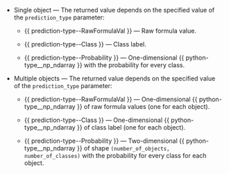 
- Single object — The returned value depends on the specified value of the `prediction_type` parameter:
    - {{ prediction-type--RawFormulaVal }} — Raw formula value.
    
    - {{ prediction-type--Class }} — Class label.
    
    - {{ prediction-type--Probability }} — One-dimensional {{ python-type__np_ndarray }} with the probability for every class.
    
- Multiple objects — The returned value depends on the specified value of the `prediction_type` parameter:
    - {{ prediction-type--RawFormulaVal }} — One-dimensional {{ python-type__np_ndarray }} of raw formula values (one for each object).
    
    - {{ prediction-type--Class }} — One-dimensional {{ python-type__np_ndarray }} of class label (one for each object).
    
    - {{ prediction-type--Probability }} — Two-dimensional {{ python-type__np_ndarray }} of shape `(number_of_objects, number_of_classes)` with the probability for every class for each object.
    
